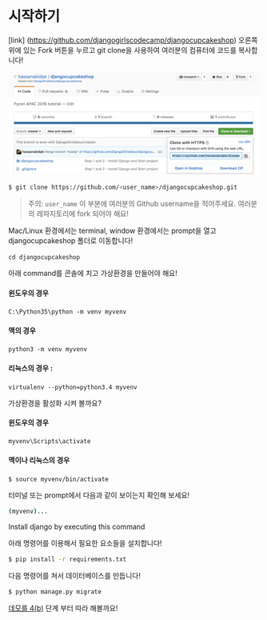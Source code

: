 # 시작하기

[link] (https://github.com/djangogirlscodecamp/djangocupcakeshop) 오른쪽 위에 있는 Fork 버튼을 누르고 git clone을 사용하여 여러분의 컴퓨터에 코드를 복사합니다!

![](clone_djangocupcake.png)

```bash 
$ git clone https://github.com/<user_name>/djangocupcakeshop.git

```
  > 주의: `user_name` 이 부분에 여러분의 Github username을 적어주세요. 여러분의 레파지토리에 fork 되어야 해요!

Mac/Linux 환경에서는 terminal, window 환경에서는 prompt을 열고 djangocupcakeshop 폴더로 이동합니다!

```cd djangocupcakeshop ```

아래 command를 콘솔에 치고 가상환경을 만들어야 해요!

#### 윈도우의 경우 
```C:\Python35\python -m venv myvenv``` 
#### 맥의 경우 
```python3 -m venv myvenv ```
#### 리눅스의 경우 : 
```virtualenv --python=python3.4 myvenv```

가상환경을 활성화 시켜 볼까요? 

#### 윈도우의 경우
```bash
myvenv\Scripts\activate 
```
#### 맥이나 리눅스의 경우 
```$ source myvenv/bin/activate ```

터미널 또는 prompt에서 다음과 같이 보이는지 확인해 보세요!

```bash 
(myvenv)... 
```

Install django by executing this command 

아래 명령어를 이용해서 필요한 요소들을 설치합니다!

```bash
$ pip install -r requirements.txt
```

다음 명령어를 쳐서 데이터베이스를 만듭니다!

```bash
$ python manage.py migrate
```
[데모를 4(b)](https://djangogirlsseoul.gitbooks.io/-djangocupcakeshop/content/demo.html) 단계 부터 따라 해볼까요!
